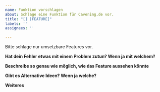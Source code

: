 ```yaml
---
name: Funktion vorschlagen
about: Schlage eine Funktion für Cavening.de vor.
title: "[] [FEATURE]"
labels: ''
assignees: ''

---
```


Bitte schlage nur umsetzbare Features vor.

**Hat dein Fehler etwas mit einem Problem zutun? Wenn ja mit welchem?**


**Beschreibe so genau wie möglich, wie das Feature aussehen könnte**


**Gibt es Alternative Ideen? Wenn ja welche?**

**Weiteres**
